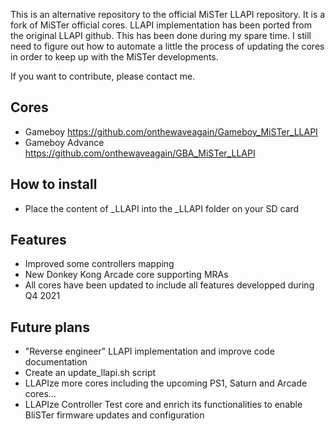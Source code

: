 
This is an alternative repository to the official MiSTer LLAPI repository.
It is a fork of MiSTer official cores. LLAPI implementation has been ported from the original LLAPI github.
This has been done during my spare time. I still need to figure out how to automate a little the process of updating the cores in order to keep up with the MiSTer developments.

If you want to contribute, please contact me.

## Cores

* Gameboy https://github.com/onthewaveagain/Gameboy_MiSTer_LLAPI
* Gameboy Advance https://github.com/onthewaveagain/GBA_MiSTer_LLAPI



## How to install

* Place the content of _LLAPI into the _LLAPI folder on your SD card

## Features

* Improved some controllers mapping
* New Donkey Kong Arcade core supporting MRAs
* All cores have been updated to include all features developped during Q4 2021

## Future plans

* "Reverse engineer" LLAPI implementation and improve code documentation
* Create an update_llapi.sh script
* LLAPIze more cores including the upcoming PS1, Saturn and Arcade cores...
* LLAPIze Controller Test core and enrich its functionalities to enable BliSTer firmware updates and configuration